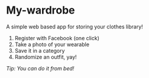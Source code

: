 # My-wardrobe

A simple web based app for storing your clothes library!

1. Register with Facebook (one click)
1. Take a photo of your wearable
1. Save it in a category
1. Randomize an outfit, yay!

_Tip: You can do it from bed!_
